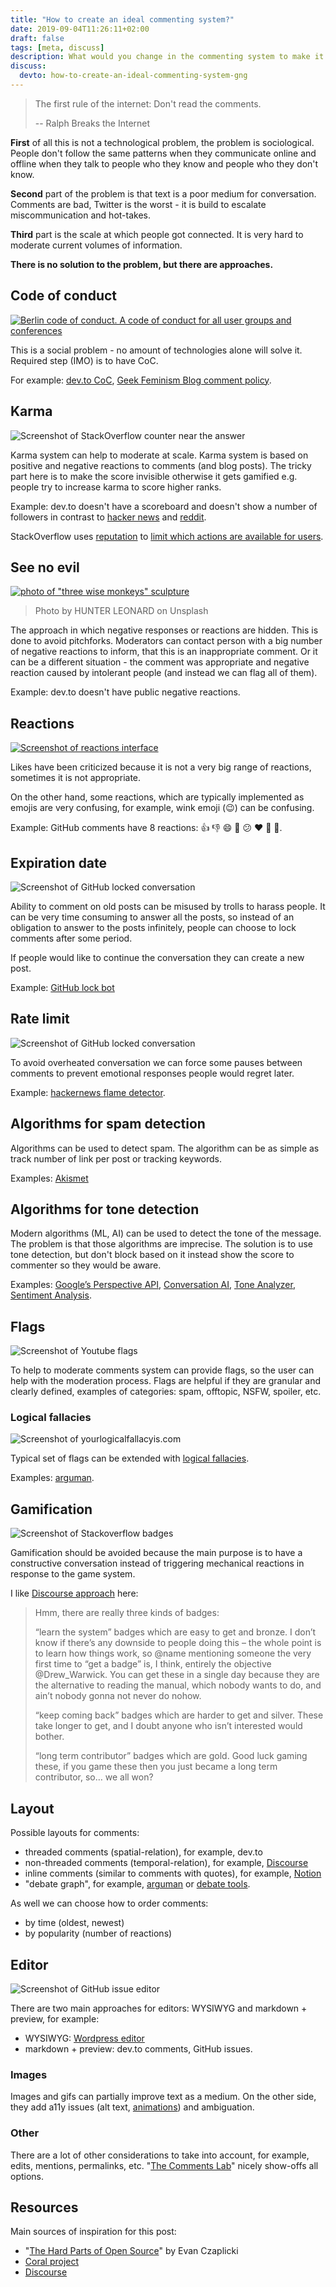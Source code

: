 ```yaml
---
title: "How to create an ideal commenting system?"
date: 2019-09-04T11:26:11+02:00
draft: false
tags: [meta, discuss]
description: What would you change in the commenting system to make it good?
discuss:
  devto: how-to-create-an-ideal-commenting-system-gng
---
```


> The first rule of the internet: Don't read the comments.
>
> -- Ralph Breaks the Internet

**First** of all this is not a technological problem, the problem is sociological. People don't follow the same patterns when they communicate online and offline when they talk to people who they know and people who they don't know.

**Second** part of the problem is that text is a poor medium for conversation. Comments are bad, Twitter is the worst - it is build to escalate miscommunication and hot-takes.

**Third** part is the scale at which people got connected. It is very hard to moderate current volumes of information.

**There is no solution to the problem, but there are approaches.**

## Code of conduct

[![Berlin code of conduct. A code of conduct for all user groups and conferences](berlin-coc.png)](https://berlincodeofconduct.org/)

This is a social problem - no amount of technologies alone will solve it. Required step (IMO) is to have CoC.

For example: [dev.to CoC](https://dev.to/code-of-conduct), [Geek Feminism Blog comment policy](https://geekfeminismdotorg.wordpress.com/comment-policy/).

## Karma

![Screenshot of StackOverflow counter near the answer](stackoverflow-karma.png)

Karma system can help to moderate at scale. Karma system is based on positive and negative reactions to comments (and blog posts). The tricky part here is to make the score invisible otherwise it gets gamified e.g. people try to increase karma to score higher ranks.

Example: dev.to doesn't have a scoreboard and doesn't show a number of followers in contrast to [hacker news](https://news.ycombinator.com/leaders) and [reddit](https://www.reddit.com/r/help/wiki/faq#wiki_how_does_karma_work.3F).

StackOverflow uses [reputation](https://meta.stackexchange.com/questions/7237/how-does-reputation-work) to [limit which actions are available for users](https://meta.stackexchange.com/questions/164899/the-complete-rate-limiting-guide).

## See no evil

[![photo of "three wise monkeys" sculpture](three-wise-monkeys.jpg)](https://en.wikipedia.org/wiki/Three_wise_monkeys)

> Photo by HUNTER LEONARD on Unsplash

The approach in which negative responses or reactions are hidden. This is done to avoid pitchforks. Moderators can contact person with a big number of negative reactions to inform, that this is an inappropriate comment. Or it can be a different situation - the comment was appropriate and negative reaction caused by intolerant people (and instead we can flag all of them).

Example: dev.to doesn't have public negative reactions.

## Reactions

[![Screenshot of reactions interface](reactions.png)](https://lab.coralproject.net/#%7B%22reactions%22%3Atrue%7D)

Likes have been criticized because it is not a very big range of reactions, sometimes it is not appropriate.

On the other hand, some reactions, which are typically implemented as emojis are very confusing, for example, wink emoji (😉) can be confusing.

Example: GitHub comments have 8 reactions: 👍 👎 😄 🎉 😕 ❤️ 🚀 👀.

## Expiration date

![Screenshot of GitHub locked conversation](lock-bot.png)

Ability to comment on old posts can be misused by trolls to harass people. It can be very time consuming to answer all the posts, so instead of an obligation to answer to the posts infinitely, people can choose to lock comments after some period.

If people would like to continue the conversation they can create a new post.

Example: [GitHub lock bot](https://github.com/apps/lock)

## Rate limit

![Screenshot of GitHub locked conversation](locked-conversation.png)

To avoid overheated conversation we can force some pauses between comments to prevent emotional responses people would regret later.

Example: [hackernews flame detector](https://github.com/minimaxir/hacker-news-undocumented/blob/master/README.md#flame-war-detector).

## Algorithms for spam detection

Algorithms can be used to detect spam. The algorithm can be as simple as track number of link per post or tracking keywords.

Examples: [Akismet](https://akismet.com/)

## Algorithms for tone detection

Modern algorithms (ML, AI) can be used to detect the tone of the message. The problem is that those algorithms are imprecise. The solution is to use tone detection, but don't block based on it instead show the score to commenter so they would be aware.

Examples: [Google’s Perspective API](http://perspectiveapi.com/#/home), [Conversation AI](https://conversationai.github.io/), [Tone Analyzer](https://tone-analyzer-demo.ng.bluemix.net/), [Sentiment Analysis](https://www.infoq.com/articles/sentiment-analysis-whats-with-the-tone/).

## Flags

![Screenshot of Youtube flags](youtube-report-comment.png)

To help to moderate comments system can provide flags, so the user can help with the moderation process. Flags are helpful if they are granular and clearly defined, examples of categories: spam, offtopic, NSFW, spoiler, etc.

### Logical fallacies

![Screenshot of yourlogicalfallacyis.com](yourlogicalfallacyis.com.png)

Typical set of flags can be extended with [logical fallacies](https://yourlogicalfallacyis.com/).

Examples: [arguman](https://en.arguman.org/fallacies).

## Gamification

![Screenshot of Stackoverflow badges](stackoverflow-badges.png)

Gamification should be avoided because the main purpose is to have a constructive conversation instead of triggering mechanical reactions in response to the game system.

I like [Discourse approach](https://meta.discourse.org/t/what-has-your-experience-been-with-badges-in-your-communities/69597/5) here:

> Hmm, there are really three kinds of badges:
>
> “learn the system” badges which are easy to get and bronze. I don’t know if there’s any downside to people doing this – the whole point is to learn how things work, so @name mentioning someone the very first time to “get a badge” is, I think, entirely the objective @Drew_Warwick. You can get these in a single day because they are the alternative to reading the manual, which nobody wants to do, and ain’t nobody gonna not never do nohow.
>
> “keep coming back” badges which are harder to get and silver. These take longer to get, and I doubt anyone who isn’t interested would bother.
>
> “long term contributor” badges which are gold. Good luck gaming these, if you game these then you just became a long term contributor, so… we all won?

## Layout

Possible layouts for comments:

- threaded comments (spatial-relation), for example, dev.to
- non-threaded comments (temporal-relation), for example, [Discourse](https://www.discourse.org/)
- inline comments (similar to comments with quotes), for example, [Notion](https://www.notion.so/Mentions-discussions-comments-3f4aa425e0ae44989247f30e08158b41)
- "debate graph", for example, [arguman](https://en.arguman.org/) or [debate tools](https://wiki.lesswrong.com/wiki/Debate_tools).

As well we can choose how to order comments:

- by time (oldest, newest)
- by popularity (number of reactions)

## Editor

![Screenshot of GitHub issue editor](github-issue.png)

There are two main approaches for editors: WYSIWYG and markdown + preview, for example:

- WYSIWYG: [Wordpress editor](https://en.support.wordpress.com/wordpress-editor/)
- markdown + preview: dev.to comments, GitHub issues.

### Images

Images and gifs can partially improve text as a medium. On the other side, they add a11y issues (alt text, [animations](https://a11yproject.com/posts/understanding-vestibular-disorders/)) and ambiguation.

### Other

There are a lot of other considerations to take into account, for example, edits, mentions, permalinks, etc. "[The Comments Lab](https://lab.coralproject.net/)" nicely show-offs all options.

## Resources

Main sources of inspiration for this post:

- "[The Hard Parts of Open Source](https://www.youtube.com/watch?v=o_4EX4dPppA)" by Evan Czaplicki
- [Coral project](https://guides.coralproject.net/helpful-links/)
- [Discourse](https://blog.discourse.org/2013/03/the-universal-rules-of-civilized-discourse/)
